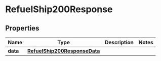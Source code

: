 

# RefuelShip200Response



## Properties

| Name | Type | Description | Notes |
|------------ | ------------- | ------------- | -------------|
|**data** | [**RefuelShip200ResponseData**](RefuelShip200ResponseData.md) |  |  |



